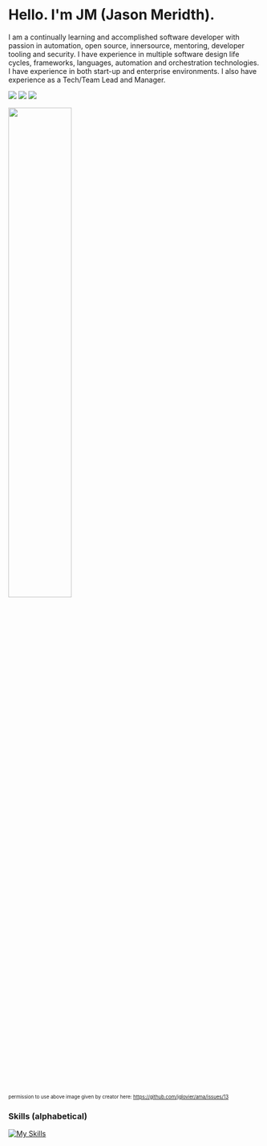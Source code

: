 # Hello.  I'm JM (Jason Meridth).

I am a continually learning and accomplished software developer with passion in automation, open source, innersource, mentoring, developer tooling and security. I have experience in multiple software design life cycles, frameworks, languages, automation and orchestration technologies. I have experience in both start-up and enterprise environments. I also have experience as a Tech/Team Lead and Manager.

![](http://github-profile-summary-cards.vercel.app/api/cards/profile-details?username=jmeridth&theme=monokai)
![](http://github-profile-summary-cards.vercel.app/api/cards/stats?username=jmeridth&theme=monokai)
![](http://github-profile-summary-cards.vercel.app/api/cards/productive-time?username=jmeridth&theme=monokai&utcOffset=-6)
  
<picture>
    <a href="https://dribbble.com/shots/3775558--Pull-Requests-Welcome-hand-painted-sign">
      <img align="center" width="50%" src="https://github.com/jmeridth/jmeridth/assets/35014/bc806530-2389-483f-810f-2e5f01cc34c0">
    </a>
</picture>

<sup><sub>permission to use above image given by creator here: https://github.com/jglovier/ama/issues/13</sub></sup>

### Skills (alphabetical)

[![My Skills](https://skillicons.dev/icons?i=ansible,aws,azure,bash,bitbucket,bootstrap,c,cs,cpp,cloudflare,coffeescript,css,dart,debian,discord,bots,django,docker,dotnet,dynamodb,eclipse,elasticsearch,firebase,flask,flutter,gcp,git,github,githubactions,gitlab,gmail,go,grafana,graphql,heroku,html,java,js,jenkins,jquery,kafka,kubernetes,md,mongodb,mysql,neovim,nextjs,nginx,nodejs,npm,obsidian,openstack,perl,php,postgres,postman,powershell,prometheus,py,rabbitmq,rails,raspberrypi,react,redhat,redis,regex,replit,ruby,sass,sqlite,stackoverflow,selenium,sentry,tailwind,terraform,ts,ubuntu,vim,vscode,vue)](https://skillicons.dev)
